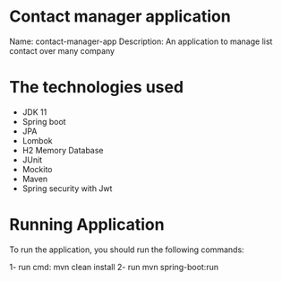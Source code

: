 # Contact manager application
Name:        contact-manager-app Description: An application to manage list contact over many company

# The technologies used

- JDK 11
- Spring boot
- JPA
- Lombok
- H2 Memory Database
- JUnit
- Mockito
- Maven
- Spring security with Jwt

# Running Application

To run the application, you should run the following commands:

1- run cmd: mvn clean install 
2- run mvn spring-boot:run



